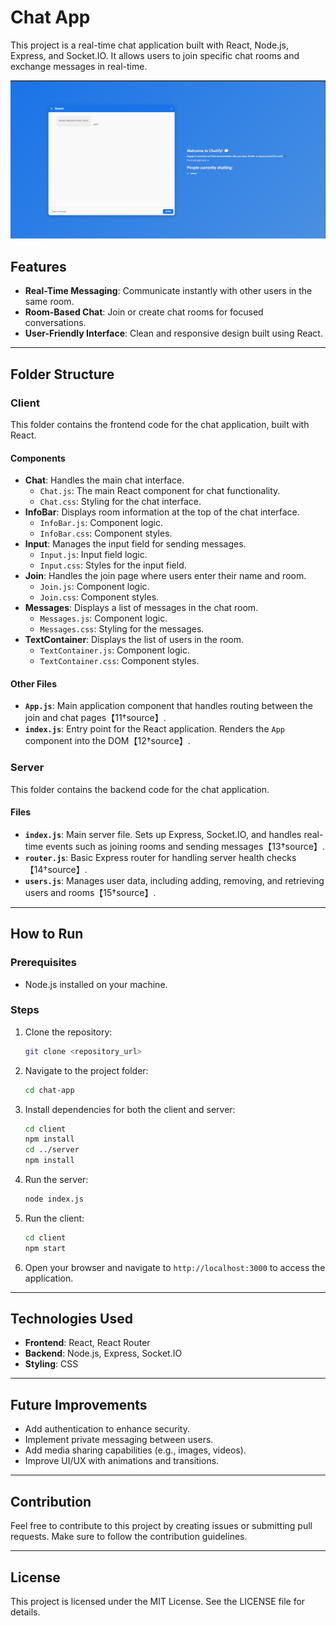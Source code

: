 # Chat App

This project is a real-time chat application built with React, Node.js, Express, and Socket.IO. It allows users to join specific chat rooms and exchange messages in real-time.

![Chat App](Chat.png)


## Features

- **Real-Time Messaging**: Communicate instantly with other users in the same room.
- **Room-Based Chat**: Join or create chat rooms for focused conversations.
- **User-Friendly Interface**: Clean and responsive design built using React.

---

## Folder Structure

### Client
This folder contains the frontend code for the chat application, built with React.

#### Components
- **Chat**: Handles the main chat interface.
  - `Chat.js`: The main React component for chat functionality.
  - `Chat.css`: Styling for the chat interface.
- **InfoBar**: Displays room information at the top of the chat interface.
  - `InfoBar.js`: Component logic.
  - `InfoBar.css`: Component styles.
- **Input**: Manages the input field for sending messages.
  - `Input.js`: Input field logic.
  - `Input.css`: Styles for the input field.
- **Join**: Handles the join page where users enter their name and room.
  - `Join.js`: Component logic.
  - `Join.css`: Component styles.
- **Messages**: Displays a list of messages in the chat room.
  - `Messages.js`: Component logic.
  - `Messages.css`: Styling for the messages.
- **TextContainer**: Displays the list of users in the room.
  - `TextContainer.js`: Component logic.
  - `TextContainer.css`: Component styles.

#### Other Files
- **`App.js`**: Main application component that handles routing between the join and chat pages【11†source】.
- **`index.js`**: Entry point for the React application. Renders the `App` component into the DOM【12†source】.

### Server
This folder contains the backend code for the chat application.

#### Files
- **`index.js`**: Main server file. Sets up Express, Socket.IO, and handles real-time events such as joining rooms and sending messages【13†source】.
- **`router.js`**: Basic Express router for handling server health checks【14†source】.
- **`users.js`**: Manages user data, including adding, removing, and retrieving users and rooms【15†source】.

---

## How to Run

### Prerequisites
- Node.js installed on your machine.

### Steps
1. Clone the repository:
   ```bash
   git clone <repository_url>
   ```
2. Navigate to the project folder:
   ```bash
   cd chat-app
   ```
3. Install dependencies for both the client and server:
   ```bash
   cd client
   npm install
   cd ../server
   npm install
   ```
4. Run the server:
   ```bash
   node index.js
   ```
5. Run the client:
   ```bash
   cd client
   npm start
   ```
6. Open your browser and navigate to `http://localhost:3000` to access the application.

---

## Technologies Used

- **Frontend**: React, React Router
- **Backend**: Node.js, Express, Socket.IO
- **Styling**: CSS

---

## Future Improvements

- Add authentication to enhance security.
- Implement private messaging between users.
- Add media sharing capabilities (e.g., images, videos).
- Improve UI/UX with animations and transitions.

---

## Contribution
Feel free to contribute to this project by creating issues or submitting pull requests. Make sure to follow the contribution guidelines.

---

## License
This project is licensed under the MIT License. See the LICENSE file for details.

